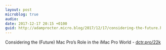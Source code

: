 ```yaml
---
layout: post
microblog: true
audio: 
date: 2017-12-17 20:15 +0100
guid: http://adamprocter.micro.blog/2017/12/17/considering-the-future.html
---
```

Considering the (Future) Mac Pro’s Role in the iMac Pro World - [dctr.pro/22k](http://dctr.pro/22k)
